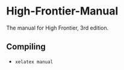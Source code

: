 # High-Frontier-Manual
The manual for High Frontier, 3rd edition.

## Compiling

- `xelatex manual`
